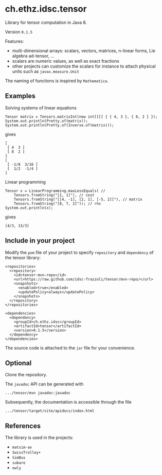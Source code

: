# ch.ethz.idsc.tensor
Library for tensor computation in Java 8.

Version `0.1.5`

Features:
* multi-dimensional arrays: scalars, vectors, matrices, n-linear forms, Lie algebra ad-tensor, ... 
* scalars are numeric values, as well as exact fractions
* other projects can customize the scalars for instance to attach physical units such as `javax.measure.Unit`

The naming of functions is inspired by `Mathematica`.

## Examples 

Solving systems of linear equations

    Tensor matrix = Tensors.matrixInt(new int[][] { { 4, 3 }, { 8, 2 } });
    System.out.println(Pretty.of(matrix));
    System.out.println(Pretty.of(Inverse.of(matrix)));
    
gives

    [
     [ 4  3 ]
     [ 8  2 ]
    ]
    [
     [ -1/8  3/16 ]
     [  1/2  -1/4 ]
    ]

Linear programming

    Tensor x = LinearProgramming.maxLessEquals( //
        Tensors.fromString("[1, 1]"), // cost
        Tensors.fromString("[[4, -1], [2, 1], [-5, 2]]"), // matrix
        Tensors.fromString("[8, 7, 2]")); // rhs
    System.out.println(x);

gives

    [4/3, 13/3]

## Include in your project

Modify the `pom` file of your project to specify `repository` and `dependency` of the tensor library:

    <repositories>
      <repository>
        <id>tensor-mvn-repo</id>
        <url>https://raw.github.com/idsc-frazzoli/tensor/mvn-repo/</url>
        <snapshots>
          <enabled>true</enabled>
          <updatePolicy>always</updatePolicy>
        </snapshots>
      </repository>
    </repositories>
    
    <dependencies>
      <dependency>
        <groupId>ch.ethz.idsc</groupId>
        <artifactId>tensor</artifactId>
        <version>0.1.5</version>
      </dependency>
    </dependencies>

The source code is attached to the `jar` file for your convenience.

    
## Optional

Clone the repository.

The `javadoc` API can be generated with

    .../tensor/mvn javadoc:javadoc

Subsequently, the documentation is accessible through the file

    .../tensor/target/site/apidocs/index.html
    
## References
 
The library is used in the projects:
* `matsim-av`
* `SwissTrolley+`
* `SimBus`
* `subare`
* `owly`

